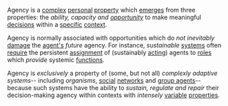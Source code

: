 Agency is a [complex](https://github.com/gcassel/Modular-Organization-Terminology/blob/master/terms/complex.md) [personal](https://github.com/gcassel/Modular-Organization-Terminology/blob/master/terms/personal.md) [property](https://github.com/gcassel/Modular-Organization-Terminology/blob/master/terms/property.md) which [emerges](https://github.com/gcassel/Modular-Organization-Terminology/blob/master/terms/emergence.md) from three properties: the *ability, capacity and [opportunity](https://github.com/gcassel/Modular-Organization-Terminology/blob/master/terms/opportunity.md)* to make meaningful [decisions](https://github.com/gcassel/Modular-Organization-Terminology/blob/master/terms/decision.md) within a [specific](https://github.com/gcassel/Modular-Organization-Terminology/blob/master/terms/specific.md) [context](https://github.com/gcassel/Modular-Organization-Terminology/blob/master/terms/context.md).   

Agency is normally associated with opportunities which do *not* *inevitably* [damage](https://github.com/gcassel/Modular-Organization-Terminology/blob/master/terms/damage.md) the [agent's](https://github.com/gcassel/Modular-Organization-Terminology/blob/master/terms/agent.md) *future* agency.  For instance, *sustainable* [systems](https://github.com/gcassel/Modular-Organization-Terminology/blob/master/terms/system.md) often [require](https://github.com/gcassel/Modular-Organization-Terminology/blob/master/terms/requirement.md) the persistent [assignment](https://github.com/gcassel/Modular-Organization-Terminology/blob/master/terms/assignment.md) of (sustainably [acting](https://github.com/gcassel/Modular-Organization-Terminology/blob/master/terms/action.md)) agents to [roles](https://github.com/gcassel/Modular-Organization-Terminology/blob/master/terms/role.md) which *provide* systemic [functions](https://github.com/gcassel/Modular-Organization-Terminology/blob/master/terms/function.md).

Agency is *exclusively* a property of (some, but not all) *complexly adaptive systems*-- including *organisms*, [social](https://github.com/gcassel/Modular-Organization-Terminology/blob/master/terms/social.md) [networks](https://github.com/gcassel/Modular-Organization-Terminology/blob/master/terms/network.md) and [group agents](https://github.com/gcassel/Modular-Organization-Terminology/blob/master/compound-terms/group-agent.md)-- because such systems have the ability to *sustain, regulate and repair* their decision-making agency within contexts with *intensely* [variable](https://github.com/gcassel/Modular-Organization-Terminology/blob/master/terms/variable.md) [properties](https://github.com/gcassel/Modular-Organization-Terminology/blob/master/terms/property.md).
